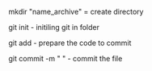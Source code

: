 mkdir "name_archive" = create directory 

git init - initiling git in folder 

git add - prepare the code to commit 

git commit -m " " - commit the file 